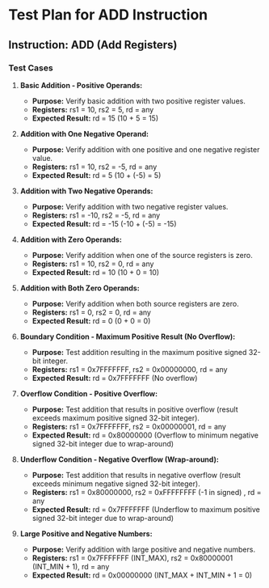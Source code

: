 # Test Plan for ADD Instruction

## Instruction: ADD (Add Registers)

### Test Cases

1.  **Basic Addition - Positive Operands:**
    -   **Purpose:** Verify basic addition with two positive register values.
    -   **Registers:** rs1 = 10, rs2 = 5, rd = any
    -   **Expected Result:** rd = 15 (10 + 5 = 15)

2.  **Addition with One Negative Operand:**
    -   **Purpose:** Verify addition with one positive and one negative register value.
    -   **Registers:** rs1 = 10, rs2 = -5, rd = any
    -   **Expected Result:** rd = 5 (10 + (-5) = 5)

3.  **Addition with Two Negative Operands:**
    -   **Purpose:** Verify addition with two negative register values.
    -   **Registers:** rs1 = -10, rs2 = -5, rd = any
    -   **Expected Result:** rd = -15 (-10 + (-5) = -15)

4.  **Addition with Zero Operands:**
    -   **Purpose:** Verify addition when one of the source registers is zero.
    -   **Registers:** rs1 = 10, rs2 = 0, rd = any
    -   **Expected Result:** rd = 10 (10 + 0 = 10)

5.  **Addition with Both Zero Operands:**
    -   **Purpose:** Verify addition when both source registers are zero.
    -   **Registers:** rs1 = 0, rs2 = 0, rd = any
    -   **Expected Result:** rd = 0 (0 + 0 = 0)

6.  **Boundary Condition - Maximum Positive Result (No Overflow):**
    -   **Purpose:** Test addition resulting in the maximum positive signed 32-bit integer.
    -   **Registers:** rs1 = 0x7FFFFFFF, rs2 = 0x00000000, rd = any
    -   **Expected Result:** rd = 0x7FFFFFFF (No overflow)

7.  **Overflow Condition - Positive Overflow:**
    -   **Purpose:** Test addition that results in positive overflow (result exceeds maximum positive signed 32-bit integer).
    -   **Registers:** rs1 = 0x7FFFFFFF, rs2 = 0x00000001, rd = any
    -   **Expected Result:** rd = 0x80000000 (Overflow to minimum negative signed 32-bit integer due to wrap-around)

8.  **Underflow Condition - Negative Overflow (Wrap-around):**
    -   **Purpose:** Test addition that results in negative overflow (result exceeds minimum negative signed 32-bit integer).
    -   **Registers:** rs1 = 0x80000000, rs2 = 0xFFFFFFFF (-1 in signed) , rd = any
    -   **Expected Result:** rd = 0x7FFFFFFF (Underflow to maximum positive signed 32-bit integer due to wrap-around)

9.  **Large Positive and Negative Numbers:**
    -   **Purpose:** Verify addition with large positive and negative numbers.
    -   **Registers:** rs1 = 0x7FFFFFFF (INT_MAX), rs2 = 0x80000001 (INT_MIN + 1), rd = any
    -   **Expected Result:** rd = 0x00000000 (INT_MAX + INT_MIN + 1 = 0)
